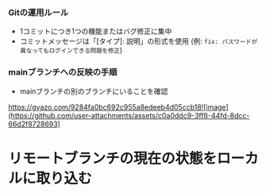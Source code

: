 ### Gitの運用ルール
- 1コミットにつき1つの機能またはバグ修正に集中
- コミットメッセージは「[タイプ]: 説明」の形式を使用 (例: `fix: パスワードが異なってもログインできる問題を修正`)

### mainブランチへの反映の手順

- mainブランチの別のブランチにいることを確認

https://gyazo.com/9284fa0bc692c955a8edeeb4d05ccb18![image](https://github.com/user-attachments/assets/c0a0ddc9-3ff8-44fd-8dcc-66d2f8728693)


# リモートブランチの現在の状態をローカルに取り込む

